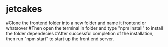 # jetcakes

#Clone the frontend folder into a new folder and name it frontend or whatsover
#Then open the terminal in folder and type "npm install" to install the folder dependecies
#After successful completion of the installation, then run "npm start" to start up the front end server.
